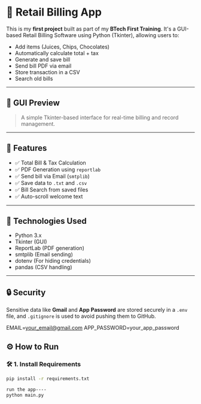 # 🧾 Retail Billing App

This is my **first project** built as part of my **BTech First Training**. It's a GUI-based Retail Billing Software using Python (Tkinter), allowing users to:

- Add items (Juices, Chips, Chocolates)
- Automatically calculate total + tax
- Generate and save bill
- Send bill PDF via email
- Store transaction in a CSV
- Search old bills

---

## 📸 GUI Preview

> A simple Tkinter-based interface for real-time billing and record management.

---

## 🔧 Features

- ✅ Total Bill & Tax Calculation
- ✅ PDF Generation using `reportlab`
- ✅ Send bill via Email (`smtplib`)
- ✅ Save data to `.txt` and `.csv`
- ✅ Bill Search from saved files
- ✅ Auto-scroll welcome text

---

## 🧠 Technologies Used

- Python 3.x
- Tkinter (GUI)
- ReportLab (PDF generation)
- smtplib (Email sending)
- dotenv (For hiding credentials)
- pandas (CSV handling)

---

## 🔒 Security

Sensitive data like **Gmail** and **App Password** are stored securely in a `.env` file, and `.gitignore` is used to avoid pushing them to GitHub.

EMAIL=your_email@gmail.com
APP_PASSWORD=your_app_password

## ⚙️ How to Run

### 🛠️ 1. Install Requirements

```bash
pip install -r requirements.txt

run the app----
python main.py

